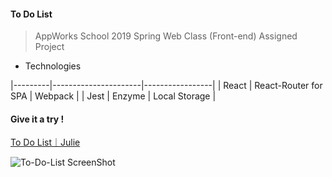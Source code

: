 #### To Do List

> AppWorks School 2019 Spring Web Class (Front-end) Assigned Project

- Technologies

|---------|----------------------|-----------------|
| React   | React-Router for SPA | Webpack         |
| Jest    | Enzyme               | Local Storage   |

#### Give it a try !
[To Do List｜Julie](https://julieliao.github.io/To-Do-List)

![To-Do-List ScreenShot]({https://raw.github.com/julieliao/To-Do-List/master/sample.png}=669.6x)